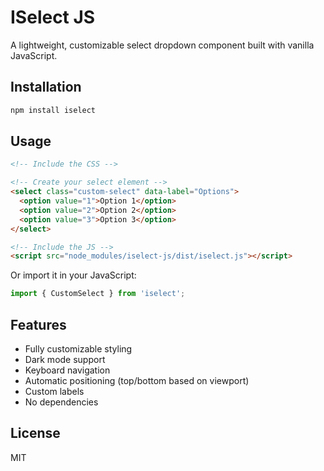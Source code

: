 # ISelect JS

A lightweight, customizable select dropdown component built with vanilla JavaScript.

## Installation

```bash
npm install iselect
```

## Usage

```html
<!-- Include the CSS -->

<!-- Create your select element -->
<select class="custom-select" data-label="Options">
  <option value="1">Option 1</option>
  <option value="2">Option 2</option>
  <option value="3">Option 3</option>
</select>

<!-- Include the JS -->
<script src="node_modules/iselect-js/dist/iselect.js"></script>
```

Or import it in your JavaScript:

```javascript
import { CustomSelect } from 'iselect';

```

## Features

- Fully customizable styling
- Dark mode support
- Keyboard navigation
- Automatic positioning (top/bottom based on viewport)
- Custom labels
- No dependencies

## License

MIT